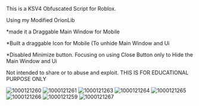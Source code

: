 This is a KSV4 Obfuscated Script for Roblox.

Using my Modified OrionLib

*made it a Draggable Main Window for Mobile

*Built a draggable Icon for Mobile (To unhide Main Window and Ui

*Disabled Minimize button. Focusing on using Close Button only to Hide the Main Window and Ui


Not intended to share or to abuse and exploit. THIS IS FOR EDUCATIONAL PURPOSE ONLY

![1000121260](https://github.com/user-attachments/assets/6f45a022-2481-4381-b954-039c14d677d8)
![1000121261](https://github.com/user-attachments/assets/91922cd0-3dee-446c-b3a7-1b749ad7474e)
![1000121263](https://github.com/user-attachments/assets/7db156da-807b-4cc3-a12f-de760e8b1579)
![1000121264](https://github.com/user-attachments/assets/ea7f65e7-55ea-43a1-961e-e1e8e70b5c22)
![1000121265](https://github.com/user-attachments/assets/30877964-4dd2-442b-a928-71159dc0d7b7)
![1000121266](https://github.com/user-attachments/assets/29f58633-ba0a-4f30-99c9-ea5cba36c268)
![1000121259](https://github.com/user-attachments/assets/1324fd4e-f1ec-48f0-a946-cb6ff12aef3f)
![1000121267](https://github.com/user-attachments/assets/44e16572-0851-45a2-a828-c99c6ecba384)
